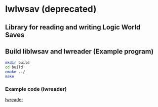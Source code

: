 # lwlwsav (deprecated)
## Library for reading and writing Logic World Saves

## Build liblwsav and lwreader (Example program)
``` bash
mkdir build
cd build
cmake ../
make
```

### Example code (lwreader)
[lwreader](https://github.com/Laefye/liblwsav/blob/main/lwreader/main.cpp)
